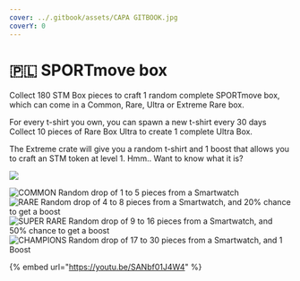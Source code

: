 ```yaml
---
cover: ../.gitbook/assets/CAPA GITBOOK.jpg
coverY: 0
---
```


# 🇵🇱 SPORTmove box

Collect 180 STM Box pieces to craft 1 random complete SPORTmove box, which can come in a Common, Rare, Ultra or Extreme Rare box.

For every t-shirt you own, you can spawn a new t-shirt every 30 days Collect 10 pieces of Rare Box Ultra to create 1 complete Ultra Box.

The Extreme crate will give you a random t-shirt and 1 boost that allows you to craft an STM token at level 1. Hmm.. Want to know what it is?

![](../.gitbook/assets/photo\_2022-05-12\_18-36-33.jpg)

![COMMON
Random drop of 1 to 5 pieces from a Smartwatch](<../.gitbook/assets/package sportmove.png>) ![RARE
Random drop of 4 to 8 pieces from a Smartwatch, and 20% chance to get a boost](<../.gitbook/assets/package sportmove rare (1).png>) ![SUPER RARE
Random drop of 9 to 16 pieces from a Smartwatch, and 50% chance to get a boost](<../.gitbook/assets/package sportmove superrare.png>) ![CHAMPIONS
Random drop of 17 to 30 pieces from a Smartwatch, and 1 Boost](<../.gitbook/assets/package sportmove champions (1).png>)

{% embed url="https://youtu.be/SANbf01J4W4" %}

